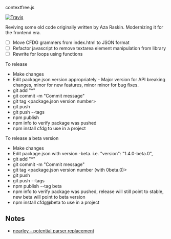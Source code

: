 contextfree.js

[![Travis](https://img.shields.io/travis/bradleybossard/contextfree.svg)](https://travis-ci.org/bradleybossard/contextfree)

Reviving some old code originally written by Aza Raskin.  Modernizing it for the frontend era.

- [ ] Move CFDG grammers from index.html to JSON format
- [ ] Refactor javascript to remove textarea element manipulation from library
- [ ] Rewrite for loops using functions

To release

- Make changes
- Edit package.json version appropriately - Major version for API breaking changes, minor for new features, minor minor for bug fixes.
- git add "*"
- git commit -m "Commit message"
- git tag <package.json version number>
- git push
- git push --tags
- npm publish
- npm info <cdfg> to verify package was pushed
- npm install cfdg to use in a project

To release a beta version

- Make changes
- Edit package.json with version -beta.<beta-version-release> i.e. "version": "1.4.0-beta.0",
- git add "*"
- git commit -m "Commit message"
- git tag <package.json version number (with 0beta.0)>
- git push
- git push --tags
- npm publish --tag beta
- npm info <cdfg> to verify package was pushed, release will still point to stable, new beta will point to beta version
- npm install cfdg@beta to use in a project


## Notes

* [nearley - potential parser replacement](http://nearley.js.org/)
